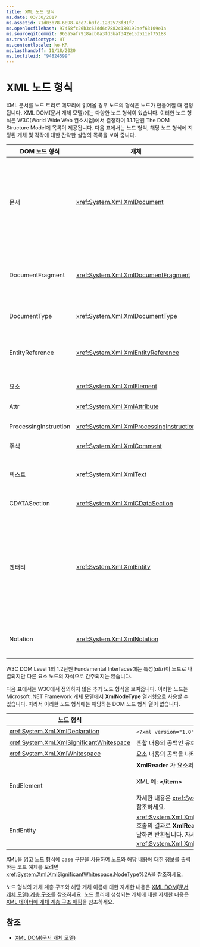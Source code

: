 ```yaml
---
title: XML 노드 형식
ms.date: 03/30/2017
ms.assetid: 71d03b78-6898-4ce7-b0fc-1282573f31f7
ms.openlocfilehash: 97458fc26b3c63dd6d7882c180192aef63109e1a
ms.sourcegitcommit: 965a5af7918acb0a3fd3baf342e15d511ef75188
ms.translationtype: HT
ms.contentlocale: ko-KR
ms.lasthandoff: 11/18/2020
ms.locfileid: "94824599"
---
```

# <a name="types-of-xml-nodes"></a>XML 노드 형식
XML 문서를 노드 트리로 메모리에 읽어올 경우 노드의 형식은 노드가 만들어질 때 결정됩니다. XML DOM(문서 개체 모델)에는 다양한 노드 형식이 있습니다. 이러한 노드 형식은 W3C(World Wide Web 컨소시엄)에서 결정하며 1.1.1단원 The DOM Structure Model에 목록이 제공됩니다. 다음 표에서는 노드 형식, 해당 노드 형식에 지정된 개체 및 각각에 대한 간략한 설명의 목록을 보여 줍니다.  
  
|DOM 노드 형식|개체|설명|  
|-------------------|------------|-----------------|  
|문서|<xref:System.Xml.XmlDocument>|트리에 있는 모든 노드의 컨테이너입니다. Document 루트라고도 하지만 루트 요소와 항상 동일하지는 않습니다.|  
|DocumentFragment|<xref:System.Xml.XmlDocumentFragment>|트리 구조 없이 하나 이상의 노드를 포함하는 임시 노드입니다.|  
|DocumentType|<xref:System.Xml.XmlDocumentType>|`<!DOCTYPE…>` 노드를 나타냅니다.|  
|EntityReference|<xref:System.Xml.XmlEntityReference>|확장되지 않는 엔터티 참조 텍스트를 나타냅니다.|  
|요소|<xref:System.Xml.XmlElement>|요소 노드를 나타냅니다.|  
|Attr|<xref:System.Xml.XmlAttribute>|요소의 특성입니다.|  
|ProcessingInstruction|<xref:System.Xml.XmlProcessingInstruction>|처리 명령 노드입니다.|  
|주석|<xref:System.Xml.XmlComment>|comment 노드입니다.|  
|텍스트|<xref:System.Xml.XmlText>|요소 또는 특성에 속한 텍스트입니다.|  
|CDATASection|<xref:System.Xml.XmlCDataSection>|CDATA를 나타냅니다.|  
|엔터티|<xref:System.Xml.XmlEntity>|XML 문서에서 내부 DTD(문서 종류 정의) 하위 집합 또는 외부 DTD 및 매개 변수 엔터티의 `<!ENTITY…>` 선언을 나타냅니다.|  
|Notation|<xref:System.Xml.XmlNotation>|DTD에 선언된 노테이션을 나타냅니다.|  
  
 W3C DOM Level 1의 1.2단원 Fundamental Interfaces에는 특성(*attr*)이 노드로 나열되지만 다른 요소 노드의 자식으로 간주되지는 않습니다.  
  
 다음 표에서는 W3C에서 정의하지 않은 추가 노드 형식을 보여줍니다. 이러한 노드는 Microsoft .NET Framework 개체 모델에서 **XmlNodeType** 열거형으로 사용할 수 있습니다. 따라서 이러한 노드 형식에는 해당하는 DOM 노드 형식 열이 없습니다.  
  
|노드 형식|설명|  
|---------------|-----------------|  
|<xref:System.Xml.XmlDeclaration>|`<?xml version="1.0"…>` 선언 노드를 나타냅니다.|  
|<xref:System.Xml.XmlSignificantWhitespace>|혼합 내용의 공백인 유효 공백을 나타냅니다.|  
|<xref:System.Xml.XmlWhitespace>|요소 내용의 공백을 나타냅니다.|  
|EndElement|**XmlReader** 가 요소의 끝에 도달하면 반환됩니다.<br /><br /> XML 예: **\</item>**<br /><br /> 자세한 내용은 <xref:System.Xml.XmlNodeType>를 참조하세요.|  
|EndEntity|<xref:System.Xml.XmlReader.ResolveEntity%2A> 호출의 결과로 **XmlReader** 가 엔터티 대체의 끝에 도달하면 반환됩니다. 자세한 내용은 <xref:System.Xml.XmlNodeType>를 참조하세요.|  
  
 XML을 읽고 노드 형식에 case 구문을 사용하여 노드와 해당 내용에 대한 정보를 출력하는 코드 예제를 보려면 <xref:System.Xml.XmlSignificantWhitespace.NodeType%2A>을 참조하세요.  
  
 노드 형식의 개체 계층 구조와 해당 개체 이름에 대한 자세한 내용은 [XML DOM(문서 개체 모델) 계층 구조](xml-document-object-model-dom-hierarchy.md)를 참조하세요. 노드 트리에 생성되는 개체에 대한 자세한 내용은 [XML 데이터에 개체 계층 구조 매핑](mapping-the-object-hierarchy-to-xml-data.md)을 참조하세요.  
  
## <a name="see-also"></a>참조

- [XML DOM(문서 개체 모델)](xml-document-object-model-dom.md)
